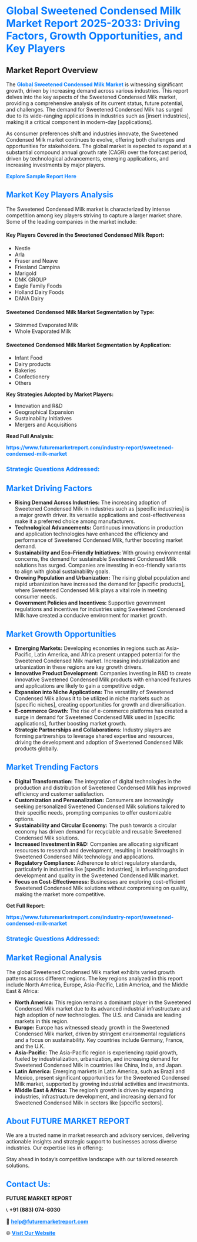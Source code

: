 <h1 style="color: #007BFF;">Global Sweetened Condensed Milk Market Report 2025-2033: Driving Factors, Growth Opportunities, and Key Players</h1>

<section id="overview">
<h2>Market Report Overview</h2>
<p>The <a href="https://www.futuremarketreport.com/industry-report/sweetened-condensed-milk-market" style="color: #007BFF; text-decoration: none;"><strong>Global Sweetened Condensed Milk Market</strong></a> is witnessing significant growth, driven by increasing demand across various industries. This report delves into the key aspects of the Sweetened Condensed Milk market, providing a comprehensive analysis of its current status, future potential, and challenges. The demand for Sweetened Condensed Milk has surged due to its wide-ranging applications in industries such as [insert industries], making it a critical component in modern-day [applications].</p>
<p>As consumer preferences shift and industries innovate, the Sweetened Condensed Milk market continues to evolve, offering both challenges and opportunities for stakeholders. The global market is expected to expand at a substantial compound annual growth rate (CAGR) over the forecast period, driven by technological advancements, emerging applications, and increasing investments by major players.</p>
</section>

<section id="overview">
<p><a href="https://www.futuremarketreport.com/request-sample/reportId=110102" style="color: #007BFF; text-decoration: none;"><strong>Explore Sample Report Here</strong></a></p>
</section>

<section id="key-players">
<h2 style="color: #007BFF;">Market Key Players Analysis</h2>
<p>The Sweetened Condensed Milk market is characterized by intense competition among key players striving to capture a larger market share. Some of the leading companies in the market include:</p>
<h4>Key Players Covered in the Sweetened Condensed Milk Report:</h4>
<ul><li>Nestle</li><li>Arla</li><li>Fraser and Neave</li><li>Friesland Campina</li><li>Marigold</li><li>DMK GROUP</li><li>Eagle Family Foods</li><li>Holland Dairy Foods</li><li>DANA Dairy</li></ul>
<h4>Sweetened Condensed Milk Market Segmentation by Type:</h4>
<ul><li>Skimmed Evaporated Milk</li><li>Whole Evaporated Milk</li></ul>

<h4>Sweetened Condensed Milk Market Segmentation by Application:</h4>
<ul><li>Infant Food</li><li>Dairy products</li><li>Bakeries</li><li>Confectionery</li><li>Others</li></ul>
<p><strong>Key Strategies Adopted by Market Players:</strong></p>
<ul>
<li>Innovation and R&D</li>
<li>Geographical Expansion</li>
<li>Sustainability Initiatives</li>
<li>Mergers and Acquisitions</li>
</ul>
</section>

<section>
<p><strong>Read Full Analysis: </strong></p><a href="https://www.futuremarketreport.com/industry-report/sweetened-condensed-milk-market" style="color: #007BFF; text-decoration: none;"><strong>https://www.futuremarketreport.com/industry-report/sweetened-condensed-milk-market</strong></a>
<h3 style="color: #007BFF;">Strategic Questions Addressed:</h3>
</section>

<section id="driving-factors">
<h2 style="color: #007BFF;">Market Driving Factors</h2>
<ul>
<li><strong>Rising Demand Across Industries:</strong> The increasing adoption of Sweetened Condensed Milk in industries such as [specific industries] is a major growth driver. Its versatile applications and cost-effectiveness make it a preferred choice among manufacturers.</li>
<li><strong>Technological Advancements:</strong> Continuous innovations in production and application technologies have enhanced the efficiency and performance of Sweetened Condensed Milk, further boosting market demand.</li>
<li><strong>Sustainability and Eco-Friendly Initiatives:</strong> With growing environmental concerns, the demand for sustainable Sweetened Condensed Milk solutions has surged. Companies are investing in eco-friendly variants to align with global sustainability goals.</li>
<li><strong>Growing Population and Urbanization:</strong> The rising global population and rapid urbanization have increased the demand for [specific products], where Sweetened Condensed Milk plays a vital role in meeting consumer needs.</li>
<li><strong>Government Policies and Incentives:</strong> Supportive government regulations and incentives for industries using Sweetened Condensed Milk have created a conducive environment for market growth.</li>
</ul>
</section>

<section id="growth-opportunities">
<h2 style="color: #007BFF;">Market Growth Opportunities</h2>
<ul>
<li><strong>Emerging Markets:</strong> Developing economies in regions such as Asia-Pacific, Latin America, and Africa present untapped potential for the Sweetened Condensed Milk market. Increasing industrialization and urbanization in these regions are key growth drivers.</li>
<li><strong>Innovative Product Development:</strong> Companies investing in R&D to create innovative Sweetened Condensed Milk products with enhanced features and applications are likely to gain a competitive edge.</li>
<li><strong>Expansion into Niche Applications:</strong> The versatility of Sweetened Condensed Milk allows it to be utilized in niche markets such as [specific niches], creating opportunities for growth and diversification.</li>
<li><strong>E-commerce Growth:</strong> The rise of e-commerce platforms has created a surge in demand for Sweetened Condensed Milk used in [specific applications], further boosting market growth.</li>
<li><strong>Strategic Partnerships and Collaborations:</strong> Industry players are forming partnerships to leverage shared expertise and resources, driving the development and adoption of Sweetened Condensed Milk products globally.</li>
</ul>
</section>

<section id="trending-factors">
<h2 style="color: #007BFF;">Market Trending Factors</h2>
<ul>
<li><strong>Digital Transformation:</strong> The integration of digital technologies in the production and distribution of Sweetened Condensed Milk has improved efficiency and customer satisfaction.</li>
<li><strong>Customization and Personalization:</strong> Consumers are increasingly seeking personalized Sweetened Condensed Milk solutions tailored to their specific needs, prompting companies to offer customizable options.</li>
<li><strong>Sustainability and Circular Economy:</strong> The push towards a circular economy has driven demand for recyclable and reusable Sweetened Condensed Milk solutions.</li>
<li><strong>Increased Investment in R&D:</strong> Companies are allocating significant resources to research and development, resulting in breakthroughs in Sweetened Condensed Milk technology and applications.</li>
<li><strong>Regulatory Compliance:</strong> Adherence to strict regulatory standards, particularly in industries like [specific industries], is influencing product development and quality in the Sweetened Condensed Milk market.</li>
<li><strong>Focus on Cost-Effectiveness:</strong> Businesses are exploring cost-efficient Sweetened Condensed Milk solutions without compromising on quality, making the market more competitive.</li>
</ul>
</section>

<section>
<p><strong>Get Full Report: </strong></p><a href="https://www.futuremarketreport.com/industry-report/sweetened-condensed-milk-market" style="color: #007BFF; text-decoration: none;"><strong>https://www.futuremarketreport.com/industry-report/sweetened-condensed-milk-market</strong></a>
<h3 style="color: #007BFF;">Strategic Questions Addressed:</h3>
</section>


<section id="regional-analysis">
<h2 style="color: #007BFF;">Market Regional Analysis</h2>
<p>The global Sweetened Condensed Milk market exhibits varied growth patterns across different regions. The key regions analyzed in this report include North America, Europe, Asia-Pacific, Latin America, and the Middle East & Africa:</p>
<ul>
<li><strong>North America:</strong> This region remains a dominant player in the Sweetened Condensed Milk market due to its advanced industrial infrastructure and high adoption of new technologies. The U.S. and Canada are leading markets in this region.</li>
<li><strong>Europe:</strong> Europe has witnessed steady growth in the Sweetened Condensed Milk market, driven by stringent environmental regulations and a focus on sustainability. Key countries include Germany, France, and the U.K.</li>
<li><strong>Asia-Pacific:</strong> The Asia-Pacific region is experiencing rapid growth, fueled by industrialization, urbanization, and increasing demand for Sweetened Condensed Milk in countries like China, India, and Japan.</li>
<li><strong>Latin America:</strong> Emerging markets in Latin America, such as Brazil and Mexico, present significant opportunities for the Sweetened Condensed Milk market, supported by growing industrial activities and investments.</li>
<li><strong>Middle East & Africa:</strong> The region’s growth is driven by expanding industries, infrastructure development, and increasing demand for Sweetened Condensed Milk in sectors like [specific sectors].</li>
</ul>
</section>

<footer>
<h2 style="color: #007BFF;">About FUTURE MARKET REPORT</h2>
<p>We are a trusted name in market research and advisory services, delivering actionable insights and strategic support to businesses across diverse industries. Our expertise lies in offering:</p>

<p>Stay ahead in today’s competitive landscape with our tailored research solutions.</p>

<h2 style="color: #007BFF;">Contact Us:</h2>
<p><strong>FUTURE MARKET REPORT</strong></p>
<p>📞 <strong>+91 (883) 074-8030</strong></p>
<p>📧 <strong><a href="mailto:help@futuremarketreport.com" style="color: #007BFF;">help@futuremarketreport.com</a></strong></p>
<p>🌐 <strong><a href="https://www.futuremarketreport.com/" style="color: #007BFF;">Visit Our Website</a></strong></p>
</footer>